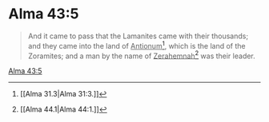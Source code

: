 # Alma 43:5

> And it came to pass that the Lamanites came with their thousands; and they came into the land of <u>Antionum</u>[^a], which is the land of the Zoramites; and a man by the name of <u>Zerahemnah</u>[^b] was their leader.

[Alma 43:5](https://www.churchofjesuschrist.org/study/scriptures/bofm/alma/43?lang=eng&id=p5#p5)


[^a]: [[Alma 31.3|Alma 31:3.]]
[^b]: [[Alma 44.1|Alma 44:1.]]
